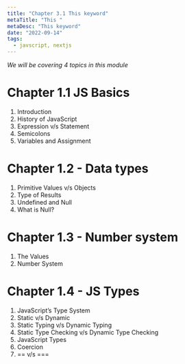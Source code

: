 ```yaml
---
title: "Chapter 3.1 This keyword"
metaTitle: "This "
metaDesc: "This keyword"
date: "2022-09-14"
tags:
  - javscript, nextjs
---
```


_We will be covering 4 topics in this module_

# Chapter 1.1 JS Basics

1. Introduction
2. History of JavaScript
3. Expression v/s Statement
4. Semicolons
5. Variables and Assignment

# Chapter 1.2 - Data types

1. Primitive Values v/s Objects
2. Type of Results
3. Undefined and Null
4. What is Null?

# Chapter 1.3 - Number system

1. The Values
2. Number System

# Chapter 1.4 - JS Types

1. JavaScript’s Type System
2. Static v/s Dynamic
3. Static Typing v/s Dynamic Typing
4. Static Type Checking v/s Dynamic Type Checking
5. JavaScript Types
6. Coercion
7. == v/s ===
